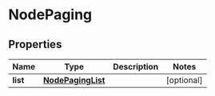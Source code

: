 

# NodePaging

## Properties

Name | Type | Description | Notes
------------ | ------------- | ------------- | -------------
**list** | [**NodePagingList**](NodePagingList.md) |  |  [optional]



